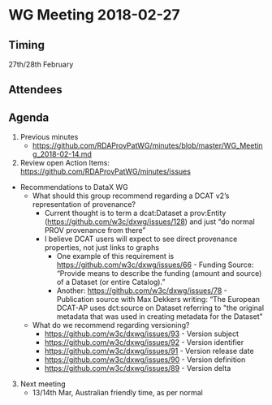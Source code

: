 # WG Meeting 2018-02-27


## Timing
27th/28th February


## Attendees




## Agenda
1. Previous minutes
	*	https://github.com/RDAProvPatWG/minutes/blob/master/WG_Meeting_2018-02-14.md
2.	Review open Action Items: https://github.com/RDAProvPatWG/minutes/issues
  * Recommendations to DataX WG
    * What should this group recommend regarding a DCAT v2’s representation of provenance?
      * Current thought is to term a dcat:Dataset a prov:Entity (https://github.com/w3c/dxwg/issues/128) and just “do normal PROV provenance from there”
      * I believe DCAT users will expect to see direct provenance properties, not just links to graphs
        * One example of this requirement is https://github.com/w3c/dxwg/issues/66 - Funding Source: “Provide means to describe the funding (amount and source) of a Dataset (or entire Catalog).”
        * Another: https://github.com/w3c/dxwg/issues/78 - Publication source with Max Dekkers writing: “The European DCAT-AP uses dct:source on Dataset referring to "the original metadata that was used in creating metadata for the Dataset"
    * What do we recommend regarding versioning?
      * https://github.com/w3c/dxwg/issues/93 - Version subject
      * https://github.com/w3c/dxwg/issues/92 - Version identifier
      * https://github.com/w3c/dxwg/issues/91 - Version release date
      * https://github.com/w3c/dxwg/issues/90 - Version definition
      * https://github.com/w3c/dxwg/issues/89 - Version delta
3. Next meeting
	* 13/14th Mar, Australian friendly time, as per normal
